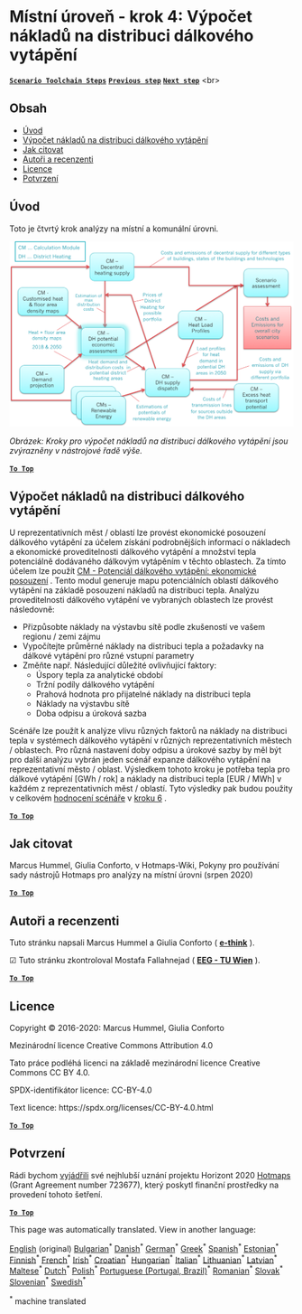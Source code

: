 <h1><a class="anchor" id="local-level---step-4--calculation-of-district-heating-distribution-costs" href="#local-level---step-4--calculation-of-district-heating-distribution-costs"><i class="fa fa-link"></i></a>Místní úroveň - krok 4: Výpočet nákladů na distribuci dálkového vytápění</h1><p> <a href="guide-local-and-municipal-levels#the-hotmaps-scenario-toolchain-different-steps"><strong><code>Scenario Toolchain Steps</code></strong></a> <a href="step-3-calculation-of-costs-of-decentral-heat-supply"><strong><code>Previous step</code></strong></a> <a href="step-5-calculation-of-costs-of-heat-supply-to-district-heating"><strong><code>Next step</code></strong></a> &lt;br&gt;</p><h2><a class="anchor" id="table-of-contents" href="#table-of-contents"><i class="fa fa-link"></i></a> Obsah</h2><ul><li> <a href="#introduction">Úvod</a></li><li> <a href="#calculation-of-district-heating-distribution-costs">Výpočet nákladů na distribuci dálkového vytápění</a></li><li> <a href="#how-to-cite">Jak citovat</a></li><li> <a href="#authors-and-reviewers">Autoři a recenzenti</a></li><li> <a href="#license">Licence</a></li><li> <a href="#acknowledgement">Potvrzení</a></li></ul><h2><a class="anchor" id="introduction" href="#introduction"><i class="fa fa-link"></i></a> Úvod</h2><p> Toto je čtvrtý krok analýzy na místní a komunální úrovni.</p><img src="/en/Step-4-Calculation-of-district-heating-distribution-costs/Hotmaps_Local_Toolchain_Step_4final.png"/><p> <em>Obrázek: Kroky pro výpočet nákladů na distribuci dálkového vytápění jsou zvýrazněny v nástrojové řadě výše.</em></p><p><ins> <code><strong><a href="#table-of-contents">To Top</a></strong></code></ins></p><h2><a class="anchor" id="calculation-of-district-heating-distribution-costs" href="#calculation-of-district-heating-distribution-costs"><i class="fa fa-link"></i></a> Výpočet nákladů na distribuci dálkového vytápění</h2><p> U reprezentativních měst / oblastí lze provést ekonomické posouzení dálkového vytápění za účelem získání podrobnějších informací o nákladech a ekonomické proveditelnosti dálkového vytápění a množství tepla potenciálně dodávaného dálkovým vytápěním v těchto oblastech. Za tímto účelem lze použít <a href="https://wiki.hotmaps.eu/en/CM-District-heating-potential-economic-assessment">CM - Potenciál dálkového vytápění: ekonomické posouzení</a> . Tento modul generuje mapu potenciálních oblastí dálkového vytápění na základě posouzení nákladů na distribuci tepla. Analýzu proveditelnosti dálkového vytápění ve vybraných oblastech lze provést následovně:</p><ul><li> Přizpůsobte náklady na výstavbu sítě podle zkušeností ve vašem regionu / zemi zájmu</li><li> Vypočítejte průměrné náklady na distribuci tepla a požadavky na dálkové vytápění pro různé vstupní parametry</li><li> Změňte např. Následující důležité ovlivňující faktory:<ul><li> Úspory tepla za analytické období</li><li> Tržní podíly dálkového vytápění</li><li> Prahová hodnota pro přijatelné náklady na distribuci tepla</li><li> Náklady na výstavbu sítě</li><li> Doba odpisu a úroková sazba</li></ul></li></ul><p> Scénáře lze použít k analýze vlivu různých faktorů na náklady na distribuci tepla v systémech dálkového vytápění v různých reprezentativních městech / oblastech. Pro různá nastavení doby odpisu a úrokové sazby by měl být pro další analýzu vybrán jeden scénář expanze dálkového vytápění na reprezentativní město / oblast. Výsledkem tohoto kroku je potřeba tepla pro dálkové vytápění [GWh / rok] a náklady na distribuci tepla [EUR / MWh] v každém z reprezentativních měst / oblastí. Tyto výsledky pak budou použity v celkovém <a href="https://wiki.hotmaps.eu/en/CM-Scenario-assessment">hodnocení scénáře</a> v <a href="https://wiki.hotmaps.eu/en/Step-6-Assessment-of-scenarios-for-entire-heat-demand-and-supply-for-the-selected-area">kroku 6</a> .</p><p><ins> <code><strong><a href="#table-of-contents">To Top</a></strong></code></ins></p><h2><a class="anchor" id="how-to-cite" href="#how-to-cite"><i class="fa fa-link"></i></a> Jak citovat</h2><p> Marcus Hummel, Giulia Conforto, v Hotmaps-Wiki, Pokyny pro používání sady nástrojů Hotmaps pro analýzy na místní úrovni (srpen 2020)</p><p><ins> <code><strong><a href="#table-of-contents">To Top</a></strong></code></ins></p><h2><a class="anchor" id="authors-and-reviewers" href="#authors-and-reviewers"><i class="fa fa-link"></i></a> Autoři a recenzenti</h2><p> Tuto stránku napsali Marcus Hummel a Giulia Conforto ( <strong><a href="https://e-think.ac.at">e-think</a></strong> ).</p><p> ☑ Tuto stránku zkontroloval Mostafa Fallahnejad ( <strong><a href="https://eeg.tuwien.ac.at/">EEG - TU Wien</a></strong> ).</p><p> <a href="#table-of-contents"><strong><code>To Top</code></strong></a></p><h2><a class="anchor" id="license" href="#license"><i class="fa fa-link"></i></a> Licence</h2><p> Copyright © 2016-2020: Marcus Hummel, Giulia Conforto</p><p> Mezinárodní licence Creative Commons Attribution 4.0</p><p> Tato práce podléhá licenci na základě mezinárodní licence Creative Commons CC BY 4.0.</p><p> SPDX-identifikátor licence: CC-BY-4.0</p><p> Text licence: https://spdx.org/licenses/CC-BY-4.0.html</p><p> <a href="#table-of-contents"><strong><code>To Top</code></strong></a></p><h2><a class="anchor" id="acknowledgement" href="#acknowledgement"><i class="fa fa-link"></i></a> Potvrzení</h2><p> Rádi bychom <a href="https://www.hotmaps-project.eu">vyjádřili</a> své nejhlubší uznání projektu Horizont 2020 <a href="https://www.hotmaps-project.eu">Hotmaps</a> (Grant Agreement number 723677), který poskytl finanční prostředky na provedení tohoto šetření.</p><p><ins> <code><strong><a href="#table-of-contents">To Top</a></strong></code></ins></p>
<!--- THIS IS A SUPER UNIQUE IDENTIFIER -->

This page was automatically translated. View in another language:

[English](../en/Step-4-Calculation-of-district-heating-distribution-costs) (original) [Bulgarian](../bg/Step-4-Calculation-of-district-heating-distribution-costs)<sup>\*</sup>  [Danish](../da/Step-4-Calculation-of-district-heating-distribution-costs)<sup>\*</sup> [German](../de/Step-4-Calculation-of-district-heating-distribution-costs)<sup>\*</sup> [Greek](../el/Step-4-Calculation-of-district-heating-distribution-costs)<sup>\*</sup> [Spanish](../es/Step-4-Calculation-of-district-heating-distribution-costs)<sup>\*</sup> [Estonian](../et/Step-4-Calculation-of-district-heating-distribution-costs)<sup>\*</sup> [Finnish](../fi/Step-4-Calculation-of-district-heating-distribution-costs)<sup>\*</sup> [French](../fr/Step-4-Calculation-of-district-heating-distribution-costs)<sup>\*</sup> [Irish](../ga/Step-4-Calculation-of-district-heating-distribution-costs)<sup>\*</sup> [Croatian](../hr/Step-4-Calculation-of-district-heating-distribution-costs)<sup>\*</sup> [Hungarian](../hu/Step-4-Calculation-of-district-heating-distribution-costs)<sup>\*</sup> [Italian](../it/Step-4-Calculation-of-district-heating-distribution-costs)<sup>\*</sup> [Lithuanian](../lt/Step-4-Calculation-of-district-heating-distribution-costs)<sup>\*</sup> [Latvian](../lv/Step-4-Calculation-of-district-heating-distribution-costs)<sup>\*</sup> [Maltese](../mt/Step-4-Calculation-of-district-heating-distribution-costs)<sup>\*</sup> [Dutch](../nl/Step-4-Calculation-of-district-heating-distribution-costs)<sup>\*</sup> [Polish](../pl/Step-4-Calculation-of-district-heating-distribution-costs)<sup>\*</sup> [Portuguese (Portugal, Brazil)](../pt/Step-4-Calculation-of-district-heating-distribution-costs)<sup>\*</sup> [Romanian](../ro/Step-4-Calculation-of-district-heating-distribution-costs)<sup>\*</sup> [Slovak](../sk/Step-4-Calculation-of-district-heating-distribution-costs)<sup>\*</sup> [Slovenian](../sl/Step-4-Calculation-of-district-heating-distribution-costs)<sup>\*</sup> [Swedish](../sv/Step-4-Calculation-of-district-heating-distribution-costs)<sup>\*</sup> 

<sup>\*</sup> machine translated
